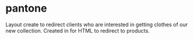 # pantone
Layout create to redirect clients who are interested in getting clothes of our new collection. Created in for HTML to redirect to products.
